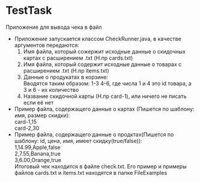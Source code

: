 # TestTask
Приложение для вывода чека в файл
- Приложение запускается классом CheckRunner.java, в качестве аргументов передаются: 
   1) Имя файла, который сожержит исходные данные о скидочных картах с расширением .txt (Н.пр cards.txt)<br>
   2) Имя файла, который содержит исходные данные о товарах с расширением .txt (Н.пр items.txt)<br>
   3) Данные о продукатах в корзине:<br>
Вводятся таким образом: 1-3 4-6, где числа 1 и 4 это id товара, а 3 и 6 - их количество
   4) Название скидочной карты (Н.пр card-1), или ничего не писать если её нет
- Пример файла, содержащего данные о картах (Пишется по шаблону:  имя, размер скидки):
<br> card-1,15
<br> card-2,30
- Пример файла, содержащего данные о продктах(Пишется по шаблону: id, цена, имя, имеет скидку(true/false)):
<br> 1,14.99,Apple,false
<br> 2,7.55,Banana,true
<br> 3,6.00,Orange,true
<br>Итоговый чек находится в файле check.txt. Его пример и примеры файлов cards.txt и items.txt находятся в папке FileExamples
